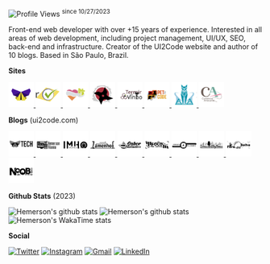 ![Profile Views](https://komarev.com/ghpvc/?username=ui2code) <sup>since 10/27/2023</sup>

Front-end web developer with over +15 years of experience. Interested in all areas of web development, including project management, UI/UX, SEO, back-end and infrastructure. Creator of the UI2Code website and author of 10 blogs. Based in São Paulo, Brazil.

**Sites**

<p>
<a href="https://ui2code.com" title="UI2Code">
  <img src="./resources/sites/ui2code.svg" width="50" />
</a>
<a href="https://votacaobrasil.com.br" title="Votação Brasil">
  <img src="./resources/sites/votacaobrasil.svg" width="50" />
</a>
<a href="https://opresentear.com.br" title="O Presentear">
  <img src="./resources/sites/opresentear.svg" width="50" />
</a>
<a href="https://togakurecss.com" title="Togakure CSS">
  <img src="./resources/sites/togakure.svg" width="50" />
</a>
<a href="https://terroirdovinho.com.br" title="Terroir do Vinho">
  <img src="./resources/sites/terroirdovinho.svg" width="50" />
</a>
<a href="https://pet2code.com" title="Pet2Code">
  <img src="./resources/sites/pet2code.svg" width="50" />
</a>
<a href="https://skillblend.com.br" title="Skill Blend">
  <img src="./resources/sites/skillblend.svg" width="50" />
</a>
<a href="https://comercioartesanal.com" title="Comércio Artesanal">
  <img src="./resources/sites/comercioartesanal.svg" width="50" />
</a>
</p>

**Blogs** (ui2code.com)

<p>
<a href="https://ui2code.com/blogs/tecnologia" title="Tecnologia">
  <img src="./resources/blogs/tecnologia.svg" width="50" />
</a>
<a href="https://ui2code.com/blogs/hemersonvianna" title="Hemerson Vianna">
  <img src="./resources/blogs/hemersonvianna.svg" width="50" />
</a>
<a href="https://ui2code.com/blogs/imhomovies" title="IMHO Movies">
  <img src="./resources/blogs/imhomovies.svg" width="50" />
</a>
<a href="https://ui2code.com/blogs/zamenhof" title="Zamenhof">
  <img src="./resources/blogs/zamenhof.svg" width="50" />
</a>
<a href="https://ui2code.com/blogs/saborinstintivo" title="Sabor Instintivo">
  <img src="./resources/blogs/saborinstintivo.svg" width="50" />
</a>
<a href="https://ui2code.com/blogs/foconocapital" title="Foco no Capital">
  <img src="./resources/blogs/foconocapital.svg" width="50" />
</a>
<a href="https://ui2code.com/blogs/jornadarelevante" title="Jornada Relevante">
  <img src="./resources/blogs/jornadarelevante.svg" width="50" />
</a>
<a href="https://ui2code.com/blogs/sonusetrhythmus" title="Sonus et Rhythmus">
  <img src="./resources/blogs/sonusetrhythmus.svg" width="50" />
</a>
<a href="https://ui2code.com/blogs/foradabolha" title="Fora da Bolha">
  <img src="./resources/blogs/foradabolha.svg" width="50" />
</a>
<a href="https://ui2code.com/blogs/noobdaera8bits" title="Noob da Era 8 Bits">
  <img src="./resources/blogs/noobdaera8bits.svg" width="50" />
</a>
</p>

**Github Stats** (2023)

![Hemerson's github stats](https://github-readme-stats.vercel.app/api?username=ui2code\&rank_icon=percentile\&theme=tokyonight\&hide=contribs,stars\&show=reviews,prs_merged\&include_all_commits=true&show_icons=true\&count_private=true\&role=OWNER,ORGANIZATION_MEMBER,COLLABORATOR\&include_orgs=true\&custom_title=\&hide_border=true\&n=n101)
![Hemerson's github stats](https://github-readme-streak-stats.herokuapp.com?user=ui2code&theme=tokyonight&hide_border=true&card_width=200&date_format=M%20j%5B%2C%20Y%5D&hide_current_streak=true&hide_longest_streak=true)
![Hemerson's WakaTime stats](https://github-readme-stats.vercel.app/api/wakatime?username=ui2code\&hide_border=true\&layout=compact\&theme=tokyonight\&langs_count=8&hide=properties&custom_title=Most%20Used%20Languages\&range=all_time)

**Social**

[![Twitter](https://img.shields.io/badge/Twitter-1DA1F2?style=for-the-badge&logo=twitter&logoColor=white)](https://twitter.com/ui2code)
[![Instagram](https://img.shields.io/badge/Instagram-E4405F?style=for-the-badge&logo=instagram&logoColor=white)](https://instagram.com/ui2code)
[![Gmail](https://img.shields.io/badge/Gmail-D14836?style=for-the-badge&logo=gmail&logoColor=white)](mailto:hemerson.lourenco@gmail.com)
[![LinkedIn](https://img.shields.io/badge/LinkedIn-0077B5?style=for-the-badge&logo=linkedin&logoColor=white)](https://www.linkedin.com/in/hemersonvianna)
